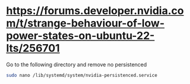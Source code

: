 # https://forums.developer.nvidia.com/t/strange-behaviour-of-low-power-states-on-ubuntu-22-lts/256701

Go to the following directory and remove no persistenced

```bash
sudo nano /lib/systemd/system/nvidia-persistenced.service
```